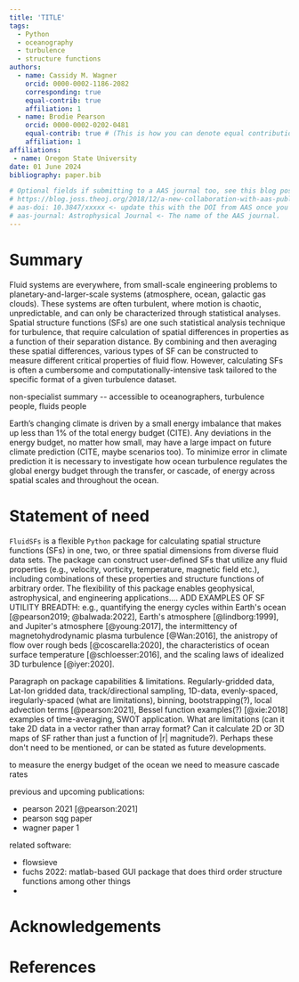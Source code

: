 ```yaml
---
title: 'TITLE'
tags:
  - Python
  - oceanography
  - turbulence
  - structure functions
authors:
  - name: Cassidy M. Wagner
    orcid: 0000-0002-1186-2082
    corresponding: true
    equal-contrib: true
    affiliation: 1
  - name: Brodie Pearson
    orcid: 0000-0002-0202-0481
    equal-contrib: true # (This is how you can denote equal contributions between multiple authors)
    affiliation: 1
affiliations:
 - name: Oregon State University
date: 01 June 2024
bibliography: paper.bib

# Optional fields if submitting to a AAS journal too, see this blog post:
# https://blog.joss.theoj.org/2018/12/a-new-collaboration-with-aas-publishing
# aas-doi: 10.3847/xxxxx <- update this with the DOI from AAS once you know it.
# aas-journal: Astrophysical Journal <- The name of the AAS journal.
---
```


# Summary

Fluid systems are everywhere, from small-scale engineering problems to planetary-and-larger-scale systems (atmosphere, ocean, galactic gas clouds). These systems are often turbulent, where motion is chaotic, unpredictable, and can only be characterized through statistical analyses. Spatial structure functions (SFs) are one such statistical analysis technique for turbulence, that require calculation of spatial differences in properties as a function of their separation distance. By combining and then averaging these spatial differences, various types of SF can be constructed to measure different critical properties of fluid flow. However, calculating SFs is often a cumbersome and computationally-intensive task tailored to the specific format of a given turbulence dataset.    

non-specialist summary -- accessible to oceanographers, turbulence people, fluids people

<!--below: flesh this out more, i took it from the paper 1 draft word for word -->
Earth’s changing climate is driven by a small energy imbalance that makes up less than 1% of the total energy budget (CITE). Any deviations in the energy budget, no matter how small, may have a large impact on future climate prediction (CITE, maybe scenarios too). To minimize error in climate prediction it is necessary to investigate how ocean turbulence regulates the global energy budget through the transfer, or cascade, of energy across spatial scales and throughout the ocean. 

# Statement of need

``FluidSFs`` is a flexible ``Python`` package for calculating spatial structure functions (SFs) in one, two, or three spatial dimensions from diverse fluid data sets. The package can construct user-defined SFs that utilize any fluid properties (e.g., velocity, vorticity, temperature, magnetic field etc.), including combinations of these properties and structure functions of arbitrary order. The flexibility of this package enables geophysical, astrophysical, and engineering applications.... ADD EXAMPLES OF SF UTILITY BREADTH: e.g., quantifying the energy cycles within Earth's ocean [@pearson2019; @balwada:2022], Earth's atmosphere [@lindborg:1999], and Jupiter's atmosphere [@young:2017], the intermittency of magnetohydrodynamic plasma turbulence [@Wan:2016], the anistropy of flow over rough beds [@coscarella:2020], the characteristics of ocean surface temperature [@schloesser:2016], and the scaling laws of idealized 3D turbulence [@iyer:2020].   

Paragraph on package capabilities & limitations. Regularly-gridded data, Lat-lon gridded data, track/directional sampling, 1D-data, evenly-spaced, iregularly-spaced (what are limitations), binning, bootstrapping(?), local advection terms [@pearson:2021], Bessel function examples(?) [@xie:2018] examples of time-averaging, SWOT application. What are limitations (can it take 2D data in a vector rather than array format? Can it calculate 2D or 3D maps of SF rather than just a function of |r| magnitude?). Perhaps these don't need to be mentioned, or can be stated as future developments.

to measure the energy budget of the ocean we need to measure cascade rates 

previous and upcoming publications:
* pearson 2021 [@pearson:2021]
* pearson sqg paper
* wagner paper 1

related software: 
* flowsieve
* fuchs 2022: matlab-based GUI package that does third order structure functions among other things
* 
# Acknowledgements

# References
